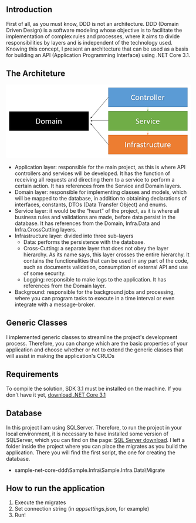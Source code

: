 ## Introduction

First of all, as you must know, DDD is not an architecture. DDD (Domain Driven Design) is a software modeling whose objective is to facilitate the implementation of complex rules and processes, where it aims to divide responsibilities by layers and is independent of the technology used. Knowing this concept, I present an architecture that can be used as a basis for building an API (Application Programming Interface) using .NET Core 3.1.

## The Architeture

![Architeture of the project](docs/Project_Architeture.png)

- Application layer: responsible for the main project, as this is where API controllers and services will be developed. It has the function of receiving all requests and directing them to a service to perform a certain action. It has references from the Service and Domain layers.
- Domain layer: responsible for implementing classes and models, which will be mapped to the database, in addition to obtaining declarations of interfaces, constants, DTOs (Data Transfer Object) and enums.
- Service layer: it would be the “heart” of the project, as it is where all business rules and validations are made, before data persist in the database. 
It has references from the Domain, Infra.Data and Infra.CrossCutting layers.
- Infrastructure layer: divided into three sub-layers
    - Data: performs the persistence with the database.
    - Cross-Cutting: a separate layer that does not obey the layer hierarchy. As its name says, this layer crosses the entire hierarchy. It contains the functionalities that can be used in any part of the code, such as documents validation, consumption of external API and use of some security.
    - Logging: responsible to make logs to the application.
It has references from the Domain layer.
- Background: responsible for the background jobs and processing, where you can program tasks to execute in a time interval or even integrate with a message-broker.

## Generic Classes

I implemented generic classes to streamline the project's development process. Therefore, you can change which are the basic properties of your application and choose whether or not to extend the generic classes that will assist in making the application's CRUDs

## Requirements

To compile the solution, SDK 3.1 must be installed on the machine. If you don't have it yet, [download .NET Core 3.1](https://dotnet.microsoft.com/download/dotnet-core/3.1)

## Database

In this project I am using SQLServer. Therefore, to run the project in your local environment, it is necessary to have installed some version of SQLServer, which you can find on the page: [SQL Server download](https://www.microsoft.com/en-us/sql-server/sql-server-downloads). I left a folder inside the project where you can place the migrates as you build the application. There you will find the first script, the one for creating the database.

- sample-net-core-ddd\Sample.Infra\Sample.Infra.Data\Migrate

## How to run the application

1. Execute the migrates
2. Set connection string (in *appsettings.json*, for example)
3. Run!